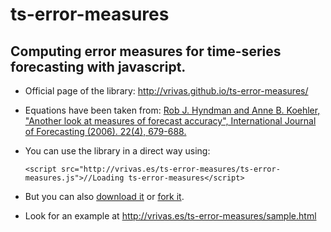 # ts-error-measures

## Computing error measures for time-series forecasting with javascript.

* Official page of the library: http://vrivas.github.io/ts-error-measures/

* Equations have been taken from: <a href="http://robjhyndman.com/papers/another-look-at-measures-of-forecast-accuracy/">Rob J. Hyndman and Anne B. Koehler, "Another look at measures of forecast accuracy", International Journal of Forecasting (2006). 22(4), 679-688.</a>

* You can use the library in a direct way using:
 
    `<script src="http://vrivas.es/ts-error-measures/ts-error-measures.js">//Loading ts-error-measures</script>`

* But you can also <a href="https://github.com/vrivas/ts-error-measures/zipball/master">download it</a> or <a href="https://github.com/vrivas/ts-error-measures#fork-destination-box">fork it</a>.

* Look for an example at http://vrivas.es/ts-error-measures/sample.html

